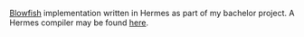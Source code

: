 [Blowfish](https://www.schneier.com/academic/blowfish/) implementation written
in Hermes as part of my bachelor project. A Hermes compiler may be found
[here](https://github.com/maltevelin/Hermes).
